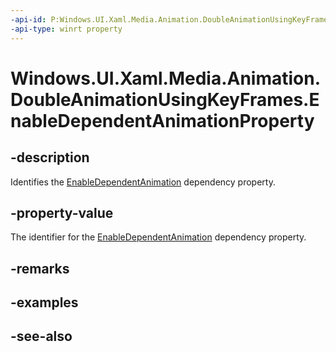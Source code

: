 ```yaml
---
-api-id: P:Windows.UI.Xaml.Media.Animation.DoubleAnimationUsingKeyFrames.EnableDependentAnimationProperty
-api-type: winrt property
---
```


<!-- Property syntax
public Windows.UI.Xaml.DependencyProperty EnableDependentAnimationProperty { get; }
-->

# Windows.UI.Xaml.Media.Animation.DoubleAnimationUsingKeyFrames.EnableDependentAnimationProperty

## -description
Identifies the [EnableDependentAnimation](doubleanimationusingkeyframes_enabledependentanimation.md) dependency property.



## -property-value
The identifier for the [EnableDependentAnimation](doubleanimationusingkeyframes_enabledependentanimation.md) dependency property.

## -remarks

## -examples

## -see-also
